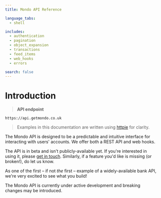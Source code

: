```yaml
---
title: Mondo API Reference

language_tabs:
  - shell

includes:
  - authentication
  - pagination
  - object_expansion
  - transactions
  - feed_items
  - web_hooks
  - errors

search: false
---
```


# Introduction

> **API endpoint**

```
https://api.getmondo.co.uk
```

> Examples in this documentation are written using [httpie](https://github.com/jkbrzt/httpie) for clarity.

The Mondo API is designed to be a predictable and intuitive interface for interacting with users' accounts. We offer both a REST API and web hooks.

The API is in beta and isn't publicly-available yet. If you're interested in using it, please [get in touch](http://twitter.com/getmondo). Similarly, if a feature you'd like is missing (or broken!), do let us know.

As one of the first – if not *the* first – example of a widely-available bank API, we're very excited to see what you build!

<aside class="warning">
The Mondo API is currently under active development and breaking changes may be introduced.
</aside>
